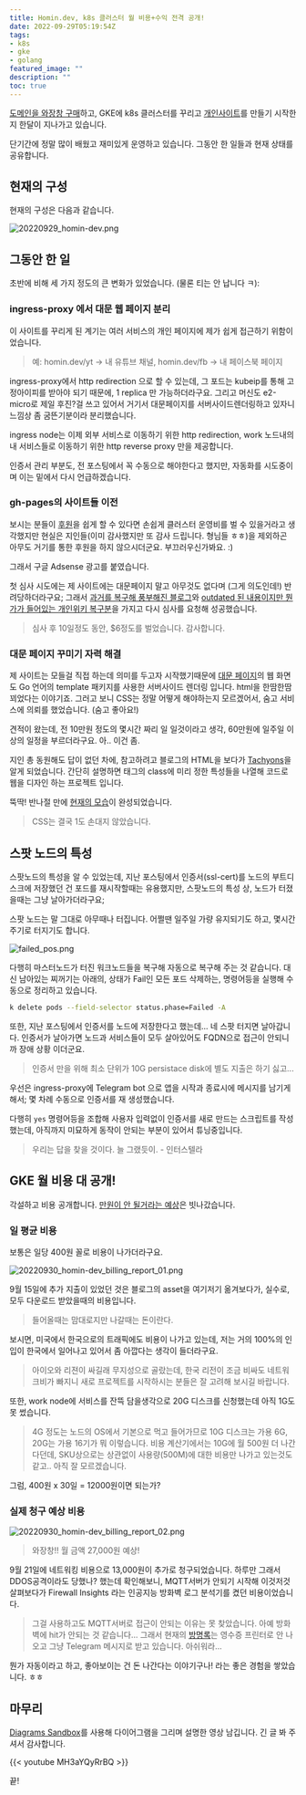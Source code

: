 ```yaml
---
title: Homin.dev, k8s 클러스터 월 비용+수익 전격 공개!
date: 2022-09-29T05:19:54Z
tags:
- k8s
- gke
- golang
featured_image: ""
description: ""
toc: true
---
```


[도메인을 와장창 구매](https://homin.dev/asset/blog/img/20220903_homin-dev_domain_godday.png)하고,
GKE에 k8s 클러스터를 꾸리고 [개인사이트](https://homin.dev/blog/post/20220908_homin-dev_with_k8s/)를 만들기
시작한 지 한달이 지나가고 있습니다.

단기간에 정말 많이 배웠고 재미있게 운영하고 있습니다.
그동안 한 일들과 현재 상태를 공유합니다.

## 현재의 구성

현재의 구성은 다음과 같습니다.

![20220929_homin-dev.png](https://homin.dev/asset/blog/img/20220929_homin-dev.png)


## 그동안 한 일

초반에 비해 세 가지 정도의 큰 변화가 있었습니다. (물론 티는 안 납니다 ㅋ):

### ingress-proxy 에서 대문 웹 페이지 분리

이 사이트를 꾸리게 된 계기는 여러 서비스의 개인 페이지에 제가 쉽게 접근하기 위함이었습니다.

> 예: homin.dev/yt -> 내 유튜브 채널, homin.dev/fb -> 내 페이스북 페이지

ingress-proxy에서 http redirection 으로 할 수 있는데, 그 포드는 kubeip를 통해 고정아이피를 받아야 되기 때문에,
1 replica 만 가능하더라구요. 그리고 머신도 e2-micro로 제일 후진?걸 쓰고 있어서 거기서 대문페이지를
서버사이드렌더링하고 있자니 느낌상 좀 굼뜬기분이라 분리했습니다.

ingress node는 이제 외부 서비스로 이동하기 위한 http redirection, work 노드내의 내 서비스들로 이동하기 위한
http reverse proxy 만을 제공합니다.

인증서 관리 부분도, 전 포스팅에서 꼭 수동으로 해야한다고 했지만, 자동화를 시도중이며 이는 밑에서 다시 언급하겠습니다.

### gh-pages의 사이트들 이전

보시는 분들이 [후원](https://homin.dev/support)을 쉽게 할 수 있다면 손쉽게 클러스터 운영비를 벌 수 있을거라고 생각했지만
현실은 지인들(이미 감사했지만 또 감사 드립니다. 형님들 ㅎㅎ)을 제외하곤 아무도 거기를 통한 후원을 하지 않으시더군요. 부끄러우신가봐요. :)

그래서 구글 Adsense 광고를 붙였습니다.

첫 심사 시도에는 제 사이트에는 대문페이지 말고 아무것도 없다며 (그게 의도인데!) 반려당하더라구요;
그래서 [과거를 복구해 풍부해진 블로그](https://homin.dev/blog/post/20220916_restore_suapapas_blog/)와
[outdated 된 내용이지만 뭔가가 들어있는 개인위키 복구분](https://homin.dev/blog/post/20220914_reopen_wiki/)을
가지고 다시 심사를 요청해 성공했습니다.

> 심사 후 10일정도 동안, $6정도를 벌었습니다. 감사합니다.


### 대문 페이지 꾸미기 자력 해결

제 사이트는 모들걸 직접 하는데 의미를 두고자 시작했기때문에 [대문 페이지](http://homin.dev)의 웹 화면도 Go 언어의 template 패키지를 사용한
서버사이드 렌더링 입니다. html을 한땀한땀 꾀었다는 이야기죠.
그러고 보니 CSS는 정말 어떻게 해야하는지 모르겠어서, 숨고 서비스에 의뢰를 했었습니다. (숨고 좋아요!)

견적이 왔는데, 전 10만원 정도의 몇시간 짜리 일 일것이라고 생각, 60만원에 일주일 이상의 일정을 부르더라구요. 아.. 이건 좀.

지인 총 동원해도 답이 없던 차에, 참고하려고 블로그의 HTML을 보다가 [Tachyons](http://tachyons.io/)을 알게 되었습니다.
간단히 설명하면 태그의 class에 미리 정한 특성들을 나열해 코드로 웹을 디자인 하는 프로젝트 입니다.

뚝딱! 반나절 만에 [현재의 모습](https://homin.dev/asset/blog/img/20220930_homin-dev_ingress.png)이 완성되었습니다.

> CSS는 결국 1도 손대지 않았습니다.


## 스팟 노드의 특성

스팟노드의 특성을 알 수 있었는데, 지난 포스팅에서 인증서(ssl-cert)를 노드의 부트디스크에 저장했던 건
포드를 재시작할때는 유용했지만, 스팟노드의 특성 상, 노드가 터졌을때는 그냥 날아가더라구요;

스팟 노드는 말 그대로 아무때나 터집니다. 어쩔땐 일주일 가량 유지되기도 하고, 몇시간 주기로 터지기도 합니다.

![failed_pos.png](https://homin.dev/asset/blog/img/failed_pos.png)

다행히 마스터노드가 터진 워크노드들을 복구해 자동으로 복구해 주는 것 같습니다.
대신 남아있는 찌꺼기는 아래의, 상태가 Fail인 모든 포드 삭제하는, 명령어등을 실행해 수동으로 정리하고 있습니다.

```bash
k delete pods --field-selector status.phase=Failed -A
```

또한, 지난 포스팅에서 인증서를 노드에 저장한다고 했는데... 네 스팟 터지면 날아갑니다.
인증서가 날아가면 노드과 서비스들이 모두 살아있어도 FQDN으로 접근이 안되니까 장애 상황 이더군요.

> 인증서 만을 위해 최소 단위가 10G persistace disk에 별도 지출은 하기 싫고...

우선은 ingress-proxy에 Telegram bot 으로 앱을 시작과 종료시에 메시지를 남기게 해서;
몇 차례 수동으로 인증서를 재 생성했습니다.

다행히 `yes` 명령어등을 조합해 사용자 입력없이 인증서를 새로 만드는 스크립트를 작성했는데,
아직까지 미묘하게 동작이 안되는 부분이 있어서 튜닝중입니다.

> 우리는 답을 찾을 것이다. 늘 그랬듯이. - 인터스텔라


## GKE 월 비용 대 공개!

각설하고 비용 공개합니다.
[만원이 안 될거라는 예상](https://homin.dev/asset/blog/img/homin_dev_gke_price_estimation.png)은 빗나갔습니다.

### 일 평균 비용

보통은 일당 400원 꼴로 비용이 나가더라구요.

![20220930_homin-dev_billing_report_01.png](https://homin.dev/asset/blog/img/20220930_homin-dev_billing_report_01.png)

9월 15일에 추가 지출이 있었던 것은 블로그의 asset을 여기저기 옮겨보다가, 실수로, 모두 다운로드 받았을때의 비용입니다.

> 들어올때는 맘대로지만 나갈때는 돈이란다.

보시면, 미국에서 한국으로의 트래픽에도 비용이 나가고 있는데, 저는 거의 100%의 인입이 한국에서 일어나고 있어서 좀 아깝다는 생각이 들더라구요.

> 아이오와 리젼이 싸길래 무지성으로 골랐는데, 한국 리전이 조금 비싸도 네트워크비가 빠지니
> 새로 프로젝트를 시작하시는 분들은 잘 고려해 보시길 바랍니다.

또한, work node에 서비스를 잔뜩 담을생각으로 20G 디스크를 신청했는데 아직 1G도 못 썼습니다.

> 4G 정도는 노드의 OS에서 기본으로 먹고 들어가므로 10G 디스크는 가용 6G, 20G는 가용 16기가 뭐 이렇습니다.
> 비용 계산기에서는 10G에 월 500원 더 나간다던데,
> SKU상으로는 상관없이 사용량(500M)에 대한 비용만 나가고 있는것도 같고.. 아직 잘 모르겠습니다.

그럼, 400원 x 30일 = 12000원이면 되는가?

### 실제 청구 예상 비용

![20220930_homin-dev_billing_report_02.png](https://homin.dev/asset/blog/img/20220930_homin-dev_billing_report_02.png)

> 와장창!! 월 금액 27,000원 예상!

9월 21일에 네트워킹 비용으로 13,000원이 추가로 청구되었습니다. 하루만 그래서 DDOS공격이라도 당했나? 했는데
확인해보니, MQTT서버가 안되기 시작해 이것저것 살펴보다가 Firewall Insights 라는 인공지능 방화벽 로그 분석기를 켰던 비용이었습니다.

> 그걸 사용하고도 MQTT서버로 접근이 안되는 이유는 못 찾았습니다. 아예 방화벽에 hit가 안되는 것 같습니다...
> 그래서 현재의 [방명록](https://homin.dev/gb)는 영수증 프린터로 안 나오고 그냥 Telegram 메시지로 받고 있습니다. 아쉬워라...

뭔가 자동이라고 하고, 좋아보이는 건 돈 나간다는 이야기구나! 라는 좋은 경험을 쌓았습니다. ㅎㅎ

## 마무리

[Diagrams Sandbox](https://homin.dev/dsb/)를 사용해 다이어그램을 그리며 설명한 영상 남깁니다. 긴 글 봐 주셔서 감사합니다.

{{< youtube MH3aYQyRrBQ >}}

끝!